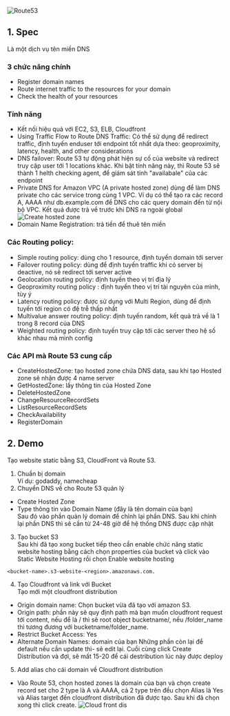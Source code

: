 ![Route53](https://blog.outsource.com/wp-content/uploads/2018/10/getting-started-on-aws-74-638.jpg)

## 1. Spec
Là một dịch vụ tên miền DNS     
### 3 chức năng chính
- Register domain names
- Route internet traffic to the resources for your domain
- Check the health of your resources

### Tính năng
- Kết nối hiệu quả với EC2, S3, ELB, Cloudfront
- Using Traffic Flow to Route DNS Traffic: Có thể sử dụng để redirect traffic, định tuyến enduser tới endpoint tốt nhất dựa theo: geoproximity, latency, health, and other considerations
- DNS failover: Route 53 tự động phát hiện sự cố của website và redirect truy cập user tới 1 locations khác. Khi bật tính năng này, thì
Route 53 sẽ thành 1 helth checking agent, để giám sát tính "availabale" của các endpoint
- Private DNS for Amazon VPC (A private hosted zone) dùng để làm DNS private cho các service trong cùng 1 VPC.  Ví dụ có thể tạo ra các record A, AAAA như db.example.com để DNS cho các query domain đến từ nội bộ VPC. Kết quả được trả về trước khi DNS ra ngoài global
![Create hosted zone](https://blog.andrewray.me/content/images/2017/09/hosted-zones.jpg)
- Domain Name Registration: trả tiền để thuê tên miền

### Các Routing policy:
- Simple routing policy: dùng cho 1 resource, định tuyến domain tới server 
- Failover routing policy: dùng để định tuyến traffic khi có server bị deactive, nó sẽ redirect tới server active
- Geolocation routing policy: định tuyến theo vị trí địa lý
- Geoproximity routing policy : định tuyến theo vị trí tài nguyên của mình, tùy ý
- Latency routing policy: được sử dụng với Multi Region, dùng để định tuyến tới region có đệ trễ thấp nhất
- Multivalue answer routing policy: định tuyến random, kết quả trả về là 1 trong 8 record của DNS
- Weighted routing policy: định tuyến truy cập tới các server theo hệ số khác nhau mà mình config


### Các API mà Route 53 cung cấp
- CreateHostedZone: tạo hosted zone chứa DNS data, sau khi tạo Hosted zone sẽ nhận được 4 name server
- GetHostedZone: lấy thông tin của Hosted Zone
- DeleteHostedZone
- ChangeResourceRecordSets
- ListResourceRecordSets
- CheckAvailability
- RegisterDomain


## 2. Demo  
Tạo website static bằng S3, CloudFront và Route 53.     
1) Chuẩn bị domain      
Ví dụ: godaddy, namecheap   
2) Chuyển DNS về cho Route 53 quản lý   
- Create Hosted Zone        
- Type thông tin vào Domain Name (đây là tên domain của bạn)    
Sau đó vào phần quản lý domain để chỉnh lại phần DNS. Sau khi chỉnh lại phần DNS thì sẽ cần từ 24-48 giờ để hệ thống DNS được cập nhật 
3) Tạo bucket S3    
Sau khi đã tạo xong bucket tiếp theo cần enable chức năng static website hosting bằng cách chọn properties của bucket và click vào Static Website Hosting rồi chọn Enable website hosting

```
<bucket-name>.s3-website-<region>.amazonaws.com.
```
4) Tạo Cloudfront và link với Bucket    
Tạo mới một cloudfront distribution
- Origin domain name: Chọn bucket vừa đã tạo với amazon S3.
- Origin path: phần này sẽ quy định path mà bạn muốn cloudfront request tới content, nếu để là / thì sẽ root object bucketname/, nếu /folder_name thì tương đương với bucketname/folder_name.
- Restrict Bucket Access: Yes
- Alternate Domain Names: domain của bạn
Những phần còn lại để default nếu cần update thì-  sẽ edit lại.
Cuồi cùng click Create Distribution và đợi, sẽ mất 15-20 để cái destribution lúc này được deploy

5) Add alias cho cái domain về Cloudfront distribution      
- Vào Route 53, chọn hosted zones là domain của bạn và chọn create record set cho 2 type là A và AAAA, cả 2 type trên đều chọn Alias là Yes và Alias target đến cloudfront distribution đã được tạo.
Sau khi đã chọn xong thì click create.
![Cloud front dis](https://s3-ap-southeast-1.amazonaws.com/kipalog.com/s3aco9xwbv_Screen%20Shot%202016-12-19%20at%2011.08.06%20PM.png)
